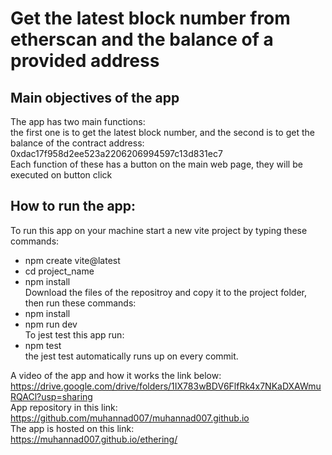 # Get the latest block number from etherscan and the balance of a provided address

## Main objectives of the app

The app has two main functions:  
the first one is to get the latest block number, and the second is to get the balance of the contract address:  
0xdac17f958d2ee523a2206206994597c13d831ec7  
Each function of these has a button on the main web page, they will be executed on button click

## How to run the app:

To run this app on your machine start a new vite project by typing these commands:

- npm create vite@latest
- cd project_name
- npm install  
  Download the files of the repositroy and copy it to the project folder, then run these commands:
- npm install
- npm run dev  
  To jest test this app run:
- npm test  
  the jest test automatically runs up on every commit.

A video of the app and how it works the link below:  
https://drive.google.com/drive/folders/1IX783wBDV6FlfRk4x7NKaDXAWmuRQACl?usp=sharing  
App repository in this link:  
https://github.com/muhannad007/muhannad007.github.io  
The app is hosted on this link:  
https://muhannad007.github.io/ethering/
